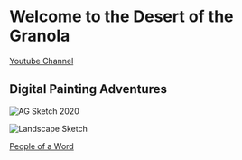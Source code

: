 # Welcome to the Desert of the Granola

[Youtube Channel](https://www.youtube.com/channel/UCE2TF43b6f17ol4Fw_F5gvg?view_as=subscriber)

## Digital Painting Adventures
![AG Sketch 2020](https://raw.githubusercontent.com/InsightfulWizard/insightfulwizard.github.io/main/Images/AG%20Sketch%202020.jpg "It me")

![Landscape Sketch](https://raw.githubusercontent.com/InsightfulWizard/insightfulwizard.github.io/main/Images/Landscape%20Sketch.jpg "Round V Cube")

[People of a Word](gh-pages/People_of_a_Word.md)
